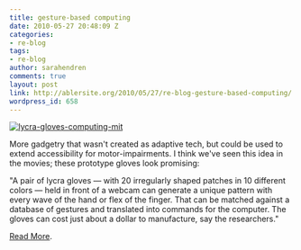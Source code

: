 ```yaml
---
title: gesture-based computing
date: 2010-05-27 20:48:09 Z
categories:
- re-blog
tags:
- re-blog
author: sarahendren
comments: true
layout: post
link: http://ablersite.org/2010/05/27/re-blog-gesture-based-computing/
wordpress_id: 658
---
```


[![lycra-gloves-computing-mit](http://ablersite.files.wordpress.com/2010/05/lycra-gloves-computing-mit.jpg)](http://ablersite.files.wordpress.com/2010/05/lycra-gloves-computing-mit.jpg)

More gadgetry that wasn't created as adaptive tech, but could be used to extend accessibility for motor-impairments. I think we've seen this idea in the movies; these prototype gloves look promising:

"A pair of lycra gloves — with 20 irregularly shaped patches in 10 different colors — held in front of a webcam can generate a unique pattern with every wave of the hand or flex of the finger. That can be matched against a database of gestures and translated into commands for the computer. The gloves can cost just about a dollar to manufacture, say the researchers."


[Read More](http://www.wired.com/gadgetlab/2010/05/gloves-gesture-computing/#ixzz0pAGgBIsG).
